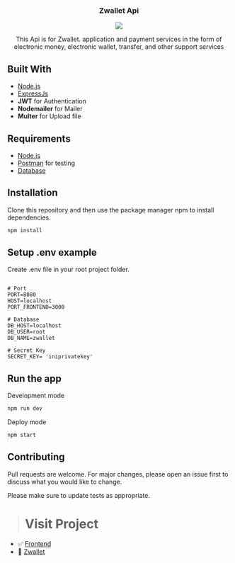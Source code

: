 <h3 align="center">Zwallet Api</h3>
  <p align="center">
   <img src="https://user-images.githubusercontent.com/74039235/119271100-4065e500-bc2a-11eb-8635-b8ecd44f58be.png" style="margin-left: auto; margin-right: auto;" />
  </p>
  <p align="center">
   This Api is for Zwallet. application and payment services in the form of electronic money, electronic wallet, transfer, and other support services
  </p>



## Built With
* [Node.js](https://nodejs.org/en/)
* [ExpressJs](https://expressjs.com/)
* **JWT** for Authentication
* **Nodemailer** for Mailer
* **Multer** for Upload file


## Requirements
* [Node.js](https://nodejs.org/en/)
* [Postman](https://www.getpostman.com/) for testing
* [Database](database-example.sql)


## Installation

Clone this repository and then use the package manager npm to install dependencies.


```bash
npm install
```

## Setup .env example

Create .env file in your root project folder.

```env

# Port
PORT=8080
HOST=localhost
PORT_FRONTEND=3000

# Database
DB_HOST=localhost
DB_USER=root
DB_NAME=zwallet

# Secret Key
SECRET_KEY= 'iniprivatekey'

```

## Run the app

Development mode

```bash
npm run dev
```

Deploy mode

```bash
npm start
```

## Contributing
Pull requests are welcome. For major changes, please open an issue first to discuss what you would like to change.

Please make sure to update tests as appropriate.



># Visit Project
- :white_check_mark: [Frontend](https://github.com/kevinfaridap/zwallet-frontend)
- :rocket: [Zwallet](https://zwallet-frontend.vercel.app/auth/signin)


